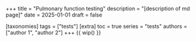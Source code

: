 +++
title = "Pulmonary function testing"
description = "[description of md page]"
date = 2025-01-01
draft = false

[taxonomies]
tags = ["tests"]
[extra]
toc = true
series = "tests"
authors = ["author 1", "author 2"]
+++
{{ wip() }}

</br>
</br>

<div class="blur-container">

</div>
